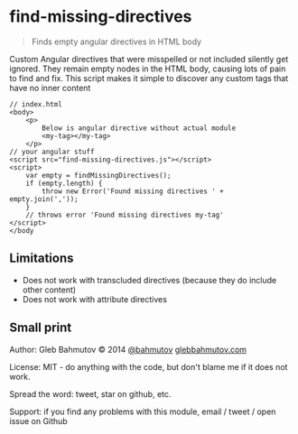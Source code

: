# find-missing-directives

> Finds empty angular directives in HTML body

Custom Angular directives that were misspelled or not included silently get ignored.
They remain empty nodes in the HTML body, causing lots of pain to find and fix.
This script makes it simple to discover any custom tags that have no inner content

    // index.html
    <body>
        <p>
            Below is angular directive without actual module
            <my-tag></my-tag>
        </p>
    // your angular stuff
    <script src="find-missing-directives.js"></script>
    <script>
        var empty = findMissingDirectives();
        if (empty.length) {
            throw new Error('Found missing directives ' + empty.join(','));
        }
        // throws error 'Found missing directives my-tag'
    </script>
    </body

## Limitations

* Does not work with transcluded directives (because they do include other content)
* Does not work with attribute directives

## Small print

Author: Gleb Bahmutov &copy; 2014
[@bahmutov](https://twitter.com/bahmutov) [glebbahmutov.com](http://glebbahmutov.com)

License: MIT - do anything with the code, but don't blame me if it does not work.

Spread the word: tweet, star on github, etc.

Support: if you find any problems with this module, email / tweet / open issue on Github
